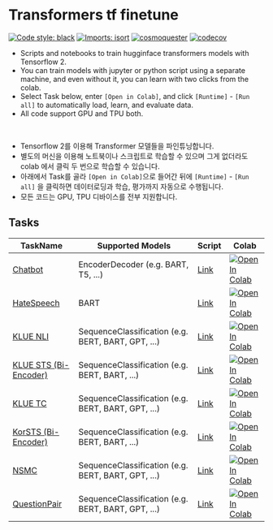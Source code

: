 # Transformers tf finetune

[![Code style: black](https://img.shields.io/badge/code%20style-black-000000.svg)](https://github.com/psf/black)
[![Imports: isort](https://img.shields.io/badge/%20imports-isort-%231674b1?style=flat&labelColor=ef8336)](https://pycqa.github.io/isort/)
[![cosmoquester](https://circleci.com/gh/cosmoquester/transformers-tf-finetune.svg?style=svg)](https://app.circleci.com/pipelines/github/cosmoquester/transformers-tf-finetune)
[![codecov](https://codecov.io/gh/cosmoquester/transformers-tf-finetune/branch/master/graph/badge.svg?token=GTsIlZy6oG)](https://codecov.io/gh/cosmoquester/transformers-tf-finetune)

- Scripts and notebooks to train hugginface transformers models with Tensorflow 2.
- You can train models with jupyter or python script using a separate machine, and even without it, you can learn with two clicks from the colab.
- Select Task below, enter `[Open in Colab]`, and click `[Runtime]` - `[Run all]` to automatically load, learn, and evaluate data.
- All code support GPU and TPU both.

<br/>

- Tensorflow 2를 이용해 Transformer 모델들을 파인튜닝합니다.
- 별도의 머신을 이용해 노트북이나 스크립트로 학습할 수 있으며 그게 없더라도 colab 에서 클릭 두 번으로 학습할 수 있습니다.
- 아래에서 Task를 골라 `[Open in Colab]`으로 들어간 뒤에 `[Runtime]` - `[Run all]` 을 클릭하면 데이터로딩과 학습, 평가까지 자동으로 수행됩니다.
- 모든 코드는 GPU, TPU 디바이스를 전부 지원합니다.

## Tasks

| TaskName | Supported Models | Script | Colab |
| --- | --- | --- | --- |
| [Chatbot](https://github.com/songys/Chatbot_data) | EncoderDecoder (e.g. BART, T5, ...) | [Link](https://github.com/cosmoquester/transformers-tf-finetune/blob/master/scripts/train_chatbot.py) | [![Open In Colab](https://colab.research.google.com/assets/colab-badge.svg)](https://colab.research.google.com/github/cosmoquester/transformers-tf-finetune/blob/master/notebooks/train_chatbot.ipynb) |
| [HateSpeech](https://github.com/kocohub/korean-hate-speech) | BART | [Link](https://github.com/cosmoquester/transformers-tf-finetune/blob/master/scripts/train_hate_speech.py) | [![Open In Colab](https://colab.research.google.com/assets/colab-badge.svg)](https://colab.research.google.com/github/cosmoquester/transformers-tf-finetune/blob/master/notebooks/train_hate_speech.ipynb) |
| [KLUE NLI](https://github.com/KLUE-benchmark/KLUE/tree/main/klue_benchmark/klue-nli-v1.1) | SequenceClassification (e.g. BERT, BART, GPT, ...) | [Link](https://github.com/cosmoquester/transformers-tf-finetune/blob/master/scripts/train_klue_nli.py) | [![Open In Colab](https://colab.research.google.com/assets/colab-badge.svg)](https://colab.research.google.com/github/cosmoquester/transformers-tf-finetune/blob/master/notebooks/train_klue_nli.ipynb) |
| [KLUE STS (Bi-Encoder)](https://github.com/KLUE-benchmark/KLUE/tree/main/klue_benchmark/klue-sts-v1.1) | SequenceClassification (e.g. BERT, BART, ...) | [Link](https://github.com/cosmoquester/transformers-tf-finetune/blob/master/scripts/train_klue_sts.py) | [![Open In Colab](https://colab.research.google.com/assets/colab-badge.svg)](https://colab.research.google.com/github/cosmoquester/transformers-tf-finetune/blob/master/notebooks/train_klue_sts.ipynb) |
| [KLUE TC](https://github.com/KLUE-benchmark/KLUE/tree/main/klue_benchmark/ynat-v1.1) | SequenceClassification (e.g. BERT, BART, GPT, ...) | [Link](https://github.com/cosmoquester/transformers-tf-finetune/blob/master/scripts/train_klue_tc.py) | [![Open In Colab](https://colab.research.google.com/assets/colab-badge.svg)](https://colab.research.google.com/github/cosmoquester/transformers-tf-finetune/blob/master/notebooks/train_klue_tc.ipynb) |
| [KorSTS (Bi-Encoder)](https://github.com/kakaobrain/KorNLUDatasets/tree/master/KorSTS) | SequenceClassification (e.g. BERT, BART, ...) | [Link](https://github.com/cosmoquester/transformers-tf-finetune/blob/master/scripts/train_korsts.py) | [![Open In Colab](https://colab.research.google.com/assets/colab-badge.svg)](https://colab.research.google.com/github/cosmoquester/transformers-tf-finetune/blob/master/notebooks/train_korsts.ipynb) |
| [NSMC](https://github.com/e9t/nsmc) | SequenceClassification (e.g. BERT, BART, GPT, ...) | [Link](https://github.com/cosmoquester/transformers-tf-finetune/blob/master/scripts/train_nsmc.py) | [![Open In Colab](https://colab.research.google.com/assets/colab-badge.svg)](https://colab.research.google.com/github/cosmoquester/transformers-tf-finetune/blob/master/notebooks/train_nsmc.ipynb) |
| [QuestionPair](https://github.com/aisolab/nlp_classification/tree/master/BERT_pairwise_text_classification/qpair) | SequenceClassification (e.g. BERT, BART, GPT, ...) | [Link](https://github.com/cosmoquester/transformers-tf-finetune/blob/master/scripts/train_question_pair.py) | [![Open In Colab](https://colab.research.google.com/assets/colab-badge.svg)](https://colab.research.google.com/github/cosmoquester/transformers-tf-finetune/blob/master/notebooks/train_question_pair.ipynb) |
